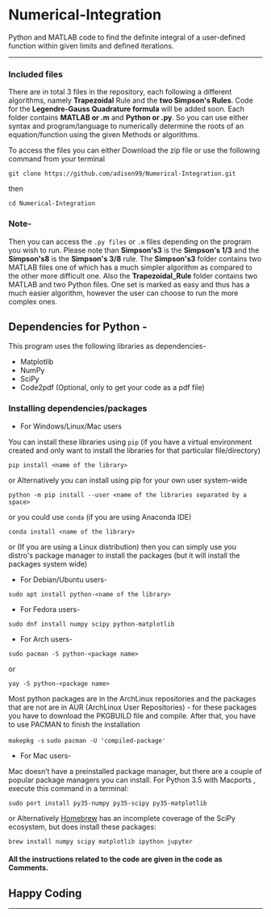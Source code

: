 # Numerical-Integration
Python and MATLAB code to find the definite integral of a user-defined function within given limits and defined iterations.

_______________________________________________________________________________________________________________________________


### Included files
There are in total 3 files in the repository, each following a different algorithms, namely **Trapezoidal** Rule and the **two Simpson's Rules**. Code for the **Legendre-Gauss Quadrature formula** will be added soon. Each folder contains **MATLAB or .m** and **Python or .py**. So you can use either syntax and program/language to numerically determine the roots of an equation/function using the given Methods or algorithms.

To access the files you can either Download the zip file or use the following command from your terminal


``
git clone https://github.com/adisen99/Numerical-Integration.git
``

then


``
cd Numerical-Integration 
``

### Note-


Then you can access the `.py files` or `.m` files depending on the program you wish to run. Please note than **Simpson's3** is the **Simpson's 1/3** and the **Simpson's8** is the **Simpson's 3/8** rule. The **Simpson's3** folder contains two MATLAB files one of which has a much simpler algorithm as compared to the other more difficult one. Also the **Trapezoidal_Rule** folder contains two MATLAB and two Python files. One set is marked as easy and thus has a much easier algorithm, however the user can choose to run the more complex ones.

## Dependencies for Python -
This program uses the following libraries as dependencies-

* Matplotlib
* NumPy
* SciPy
* Code2pdf (Optional, only to get your code as a pdf file)

### Installing dependencies/packages

* For Windows/Linux/Mac users

You can install these libraries using ``pip`` (if you have a virtual environment created and only want to install the libraries for that particular file/directory)

``
pip install <name of the library>
``

or Alternatively you can install using pip for your own user system-wide

``
python -m pip install --user <name of the libraries separated by a space>
``

or you could use ``conda`` (if you are using Anaconda IDE)

``
conda install <name of the library>
``

or (If you are using a Linux distribution) then you can simply use you distro's package manager to install the packages (but it will install the packages system wide)

* For Debian/Ubuntu users-

``
sudo apt install python-<name of the library>
``

* For Fedora users-

``
sudo dnf install numpy scipy python-matplotlib 
``

* For Arch users-

``
sudo pacman -S python-<package name>
``

or 

``
yay -S python-<package name>
``

Most python packages are in the ArchLinux repositories and the packages that are not are in AUR (ArchLinux User Repositories) - for these packages you have to download the PKGBUILD file and compile. After that, you have to use PACMAN to finish the installation

``
makepkg -s
``
``
sudo pacman -U 'compiled-package'
``

* For Mac users-

Mac doesn’t have a preinstalled package manager, but there are a couple of popular package managers you can install. For Python 3.5 with Macports , execute this command in a terminal:

``
sudo port install py35-numpy py35-scipy py35-matplotlib 
``

or Alternatively [Homebrew](https://brew.sh) has an incomplete coverage of the SciPy ecosystem, but does install these packages:

``
brew install numpy scipy matplotlib ipython jupyter
``


#### All the instructions related to the code are given in the code as Comments.


## Happy Coding

_______________________________________________________________________________________________________________________________
